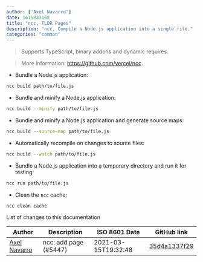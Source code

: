 ```yaml
---
author: ['Axel Navarro']
date: 1615833168
title: "ncc, TLDR Pages"
description: "ncc, Compile a Node.js application into a single file."
categories: "common"
---
```

> Supports TypeScript, binary addons and dynamic requires.

> More information: <https://github.com/vercel/ncc>.

- Bundle a Node.js application:

```bash
ncc build path/to/file.js
```

- Bundle and minify a Node.js application:

```bash
ncc build --minify path/to/file.js
```

- Bundle and minify a Node.js application and generate source maps:

```bash
ncc build --source-map path/to/file.js
```

- Automatically recompile on changes to source files:

```bash
ncc build --watch path/to/file.js
```

- Bundle a Node.js application into a temporary directory and run it for testing:

```bash
ncc run path/to/file.js
```

- Clean the `ncc` cache:

```bash
ncc clean cache
```
List of changes to this documentation


Author | Description | ISO 8601 Date | GitHub link
------|-----|-----|-----
[Axel Navarro](mailto:navarroaxel@gmail.com) | ncc: add page (#5447) | 2021-03-15T19:32:48 | [35d4a1337f29](https://github.com/tldr-pages/tldr/commit/35d4a1337f29318ca69809b77e7cb73e755174af)

